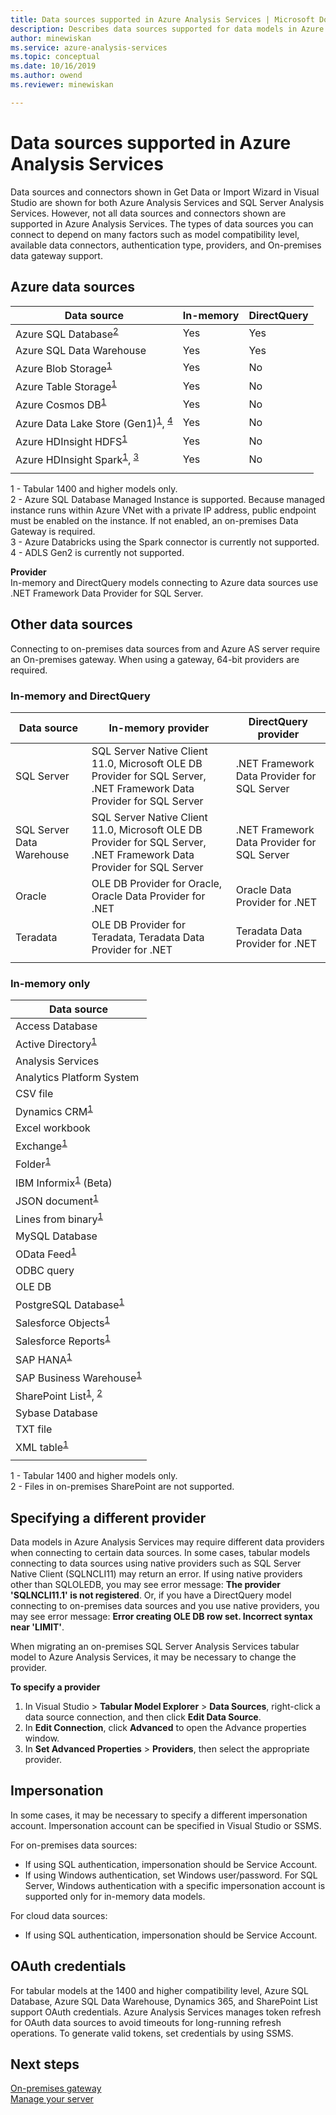 ```yaml
---
title: Data sources supported in Azure Analysis Services | Microsoft Docs
description: Describes data sources supported for data models in Azure Analysis Services.
author: minewiskan
ms.service: azure-analysis-services
ms.topic: conceptual
ms.date: 10/16/2019
ms.author: owend
ms.reviewer: minewiskan

---
```

# Data sources supported in Azure Analysis Services

Data sources and connectors shown in Get Data or Import Wizard in Visual Studio are shown for both Azure Analysis Services and SQL Server Analysis Services. However, not all data sources and  connectors shown are supported in Azure Analysis Services. The types of data sources you can connect to depend on many factors such as model compatibility level, available data connectors, authentication type, providers, and On-premises data gateway support. 

## Azure data sources

|Data source  |In-memory  |DirectQuery  |
|---------|---------|---------|
|Azure SQL Database<sup>[2](#azsqlmanaged)</sup>     |   Yes      |    Yes      |
|Azure SQL Data Warehouse     |   Yes      |   Yes       |
|Azure Blob Storage<sup>[1](#tab1400a)</sup>     |   Yes       |    No      |
|Azure Table Storage<sup>[1](#tab1400a)</sup>    |   Yes       |    No      |
|Azure Cosmos DB<sup>[1](#tab1400a)</sup>     |  Yes        |  No        |
|Azure Data Lake Store (Gen1)<sup>[1](#tab1400a)</sup>, <sup>[4](#gen2)</sup>      |   Yes       |    No      |
|Azure HDInsight HDFS<sup>[1](#tab1400a)</sup>     |     Yes     |   No       |
|Azure HDInsight Spark<sup>[1](#tab1400a)</sup>, <sup>[3](#databricks)</sup>     |   Yes       |   No       |
||||

<a name="tab1400a">1</a> - Tabular 1400 and higher models only.   
<a name="azsqlmanaged">2</a> - Azure SQL Database Managed Instance is supported. Because managed instance runs within Azure VNet with a private IP address, public endpoint must be enabled on the instance. If not enabled, an on-premises Data Gateway is required.    
<a name="databricks">3</a> - Azure Databricks using the Spark connector is currently not supported.   
<a name="gen2">4</a> - ADLS Gen2 is currently not supported.


**Provider**   
In-memory and DirectQuery models connecting to Azure data sources use .NET Framework Data Provider for SQL Server.

## Other data sources

Connecting to on-premises data sources from and Azure AS server require an On-premises gateway. When using a gateway, 64-bit providers are required.

### In-memory and DirectQuery

|Data source | In-memory provider | DirectQuery provider |
|  --- | --- | --- |
| SQL Server |SQL Server Native Client 11.0, Microsoft OLE DB Provider for SQL Server, .NET Framework Data Provider for SQL Server | .NET Framework Data Provider for SQL Server |
| SQL Server Data Warehouse |SQL Server Native Client 11.0, Microsoft OLE DB Provider for SQL Server, .NET Framework Data Provider for SQL Server | .NET Framework Data Provider for SQL Server |
| Oracle | OLE DB Provider for Oracle, Oracle Data Provider for .NET |Oracle Data Provider for .NET |
| Teradata |OLE DB Provider for Teradata, Teradata Data Provider for .NET |Teradata Data Provider for .NET |
| | | |

### In-memory only

|Data source  |  
|---------|
|Access Database     |  
|Active Directory<sup>[1](#tab1400b)</sup>     |  
|Analysis Services     |  
|Analytics Platform System     |  
|CSV file  |
|Dynamics CRM<sup>[1](#tab1400b)</sup>     |  
|Excel workbook     |  
|Exchange<sup>[1](#tab1400b)</sup>     |  
|Folder<sup>[1](#tab1400b)</sup>     |
|IBM Informix<sup>[1](#tab1400b)</sup> (Beta) |
|JSON document<sup>[1](#tab1400b)</sup>     |  
|Lines from binary<sup>[1](#tab1400b)</sup>     | 
|MySQL Database     | 
|OData Feed<sup>[1](#tab1400b)</sup>     |  
|ODBC query     | 
|OLE DB     |   
|PostgreSQL Database<sup>[1](#tab1400b)</sup>    | 
|Salesforce Objects<sup>[1](#tab1400b)</sup> |  
|Salesforce Reports<sup>[1](#tab1400b)</sup> |
|SAP HANA<sup>[1](#tab1400b)</sup>    |  
|SAP Business Warehouse<sup>[1](#tab1400b)</sup>    |  
|SharePoint List<sup>[1](#tab1400b)</sup>, <sup>[2](#filesSP)</sup>     |   
|Sybase Database     |  
|TXT file  |
|XML table<sup>[1](#tab1400b)</sup>    |  
||
 
<a name="tab1400b">1</a> - Tabular 1400 and higher models only.   
<a name="filesSP">2</a> - Files in on-premises SharePoint are not supported.

## Specifying a different provider

Data models in Azure Analysis Services may require different data providers when connecting to certain data sources. In some cases, tabular models connecting to data sources using native providers such as SQL Server Native Client (SQLNCLI11) may return an error. If using native providers other than SQLOLEDB, you may see error message: **The provider 'SQLNCLI11.1' is not registered**. Or, if you have a DirectQuery model connecting to on-premises data sources and you use native providers, you may see error message: **Error creating OLE DB row set. Incorrect syntax near 'LIMIT'**.

When migrating an on-premises SQL Server Analysis Services tabular model to Azure Analysis Services, it may be necessary to change the provider.

**To specify a provider**

1. In Visual Studio > **Tabular Model Explorer** > **Data Sources**, right-click a data source connection, and then click **Edit Data Source**.
2. In **Edit Connection**, click **Advanced** to open the Advance properties window.
3. In **Set Advanced Properties** > **Providers**, then select the appropriate provider.

## Impersonation
In some cases, it may be necessary to specify a different impersonation account. Impersonation account can be specified in Visual Studio or SSMS.

For on-premises data sources:

* If using SQL authentication, impersonation should be Service Account.
* If using Windows authentication, set Windows user/password. For SQL Server, Windows authentication with a specific impersonation account is supported only for in-memory data models.

For cloud data sources:

* If using SQL authentication, impersonation should be Service Account.

## OAuth credentials

For tabular models at the 1400 and higher compatibility level, Azure SQL Database, Azure SQL Data Warehouse, Dynamics 365, and SharePoint List support OAuth credentials. Azure Analysis Services manages token refresh for OAuth data sources to avoid timeouts for long-running refresh operations. To generate valid tokens, set credentials by using SSMS.

## Next steps
[On-premises gateway](analysis-services-gateway.md)   
[Manage your server](analysis-services-manage.md)   


